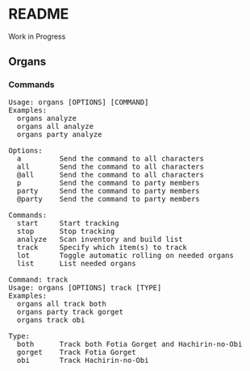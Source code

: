 # README

Work in Progress

## Organs
### Commands

<pre>
Usage: organs [OPTIONS] [COMMAND]
Examples:
  organs analyze
  organs all analyze
  organs party analyze

Options:
  a         Send the command to all characters
  all       Send the command to all characters
  @all      Send the command to all characters
  p         Send the command to party members
  party     Send the command to party members
  @party    Send the command to party members

Commands:
  start     Start tracking
  stop      Stop tracking
  analyze   Scan inventory and build list
  track     Specify which item(s) to track
  lot       Toggle automatic rolling on needed organs
  list      List needed organs

Command: track
Usage: organs [OPTIONS] track [TYPE]
Examples:
  organs all track both
  organs party track gorget
  organs track obi

Type:
  both      Track both Fotia Gorget and Hachirin-no-Obi
  gorget    Track Fotia Gorget
  obi       Track Hachirin-no-Obi
</pre>
